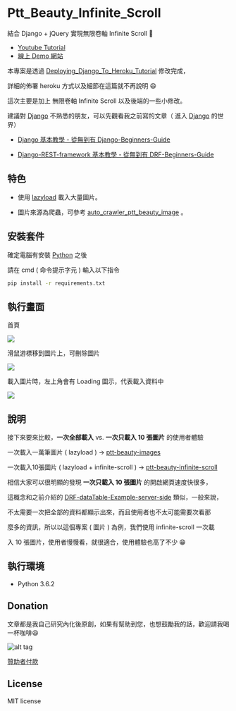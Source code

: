 # Ptt_Beauty_Infinite_Scroll

結合 Django +  jQuery 實現無限卷軸 Infinite Scroll 📝

* [Youtube Tutorial](https://youtu.be/Gy9TjmM6R4Y)
* [線上 Demo 網站](https://ptt-beauty-infinite-scroll.herokuapp.com/)

本專案是透過 [Deploying_Django_To_Heroku_Tutorial](https://github.com/twtrubiks/Deploying_Django_To_Heroku_Tutorial) 修改完成，

詳細的佈署  heroku 方式以及細節在這篇就不再說明  :smile:

這次主要是加上 無限卷軸 Infinite Scroll 以及後端的一些小修改。

建議對 [Django](https://github.com/django/django) 不熟悉的朋友，可以先觀看我之前寫的文章（ 進入 [Django](https://github.com/django/django)  的世界）

* [Django 基本教學 - 從無到有 Django-Beginners-Guide](https://github.com/twtrubiks/django-tutorial)

* [Django-REST-framework 基本教學 - 從無到有 DRF-Beginners-Guide](https://github.com/twtrubiks/django-rest-framework-tutorial)

## 特色

* 使用 [lazyload](https://github.com/verlok/lazyload) 載入大量圖片。

* 圖片來源為爬蟲，可參考 [auto_crawler_ptt_beauty_image](https://github.com/twtrubiks/auto_crawler_ptt_beauty_image) 。

## 安裝套件

確定電腦有安裝 [Python](https://www.python.org/) 之後

請在  cmd  ( 命令提示字元 ) 輸入以下指令

```cmd
pip install -r requirements.txt
```

## 執行畫面

首頁

![](http://i.imgur.com/Ul9qrkN.png)

滑鼠游標移到圖片上，可刪除圖片

![](http://i.imgur.com/nSuslHP.png)

載入圖片時，左上角會有 Loading 圖示，代表載入資料中

![](https://i.imgur.com/zLVNTrm.png)

## 說明

接下來要來比較，**一次全部載入** vs. **一次只載入 10 張圖片** 的使用者體驗

一次載入一萬筆圖片 ( lazyload )  -> [ptt-beauty-images](https://ptt-beauty-images.herokuapp.com/)

一次載入10張圖片 ( lazyload + infinite-scroll )  -> [ptt-beauty-infinite-scroll](https://ptt-beauty-infinite-scroll.herokuapp.com/)

相信大家可以很明顯的發現 **一次只載入 10 張圖片** 的開啟網頁速度快很多，

這概念和之前介紹的 [DRF-dataTable-Example-server-side](https://github.com/twtrubiks/DRF-dataTable-Example-server-side) 類似，一般來說，

不太需要一次把全部的資料都顯示出來，而且使用者也不太可能需要次看那

麼多的資訊，所以以這個專案 ( 圖片 ) 為例，我們使用 infinite-scroll
一次載

入 10 張圖片，使用者慢慢看，就很適合，使用體驗也高了不少 :grin:

## 執行環境

* Python 3.6.2

## Donation

文章都是我自己研究內化後原創，如果有幫助到您，也想鼓勵我的話，歡迎請我喝一杯咖啡:laughing:

![alt tag](https://i.imgur.com/LRct9xa.png)

[贊助者付款](https://payment.opay.tw/Broadcaster/Donate/9E47FDEF85ABE383A0F5FC6A218606F8)

## License

MIT license
